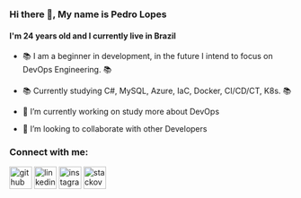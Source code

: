 ### Hi there 👋, My name is Pedro Lopes
#### I'm 24 years old and I currently live in Brazil


- 📚 I am a beginner in development, in the future I intend to focus on DevOps Engineering. 📚
- 📚 Currently studying C#, MySQL, Azure, IaC, Docker, CI/CD/CT, K8s. 📚

- 🔭 I’m currently working on study more about DevOps
- 👯 I’m looking to collaborate with other Developers

### Connect with me:
[<img src='https://cdn.jsdelivr.net/npm/simple-icons@3.0.1/icons/github.svg' alt='github' height='40'>](https://github.com/Pherls)  [<img src='https://cdn.jsdelivr.net/npm/simple-icons@3.0.1/icons/linkedin.svg' alt='linkedin' height='40'>](https://www.linkedin.com/in/https://www.linkedin.com/in/pherls//)  [<img src='https://cdn.jsdelivr.net/npm/simple-icons@3.0.1/icons/instagram.svg' alt='instagram' height='40'>](https://www.instagram.com/https://www.instagram.com/pdrkz_//)  [<img src='https://cdn.jsdelivr.net/npm/simple-icons@3.0.1/icons/stackoverflow.svg' alt='stackoverflow' height='40'>](https://stackoverflow.com/users/https://stackoverflow.com/users/9809002/pherls)
